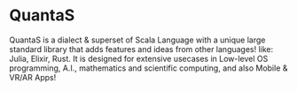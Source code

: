 # QuantaS
QuantaS is a dialect &amp; superset of Scala Language with a unique large standard library that adds features and ideas from other languages! like: Julia, Elixir, Rust. It is designed for extensive usecases in Low-level OS programming, A.I., mathematics and scientific computing, and also Mobile &amp; VR/AR Apps!
